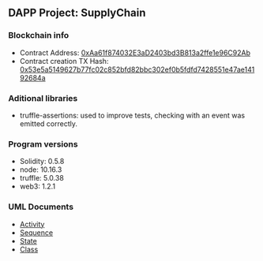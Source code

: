 ## DAPP Project: SupplyChain

### Blockchain info

 - Contract Address: [0xAa61f874032E3aD2403bd3B813a2ffe1e96C92Ab](https://rinkeby.etherscan.io/address/0xAa61f874032E3aD2403bd3B813a2ffe1e96C92Ab)
 - Contract creation TX Hash: [0x53e5a5149627b77fc02c852bfd82bbc302ef0b5fdfd7428551e47ae14192684a](https://rinkeby.etherscan.io/tx/0x53e5a5149627b77fc02c852bfd82bbc302ef0b5fdfd7428551e47ae14192684a)
 
 
### Aditional libraries
 - truffle-assertions: used to improve tests, checking with an event was emitted correctly.
 
 
### Program versions
 - Solidity: 0.5.8
 - node: 10.16.3
 - truffle: 5.0.38
 - web3: 1.2.1
 
### UML Documents
 - [Activity](docs/SupplyChain%20-%20Activity.png)
 - [Sequence](docs/SupplyChain%20-%20Sequence.png)
 - [State](docs/SupplyChain%20-%20State.png)
 - [Class](docs/SupplyChain%20-%20Class%20Diagram.png)
